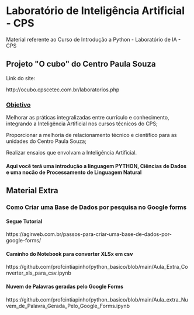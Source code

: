 # Laboratório de Inteligência Artificial - CPS
Material referente ao Curso de Introdução a Python - Laboratório de IA - CPS
<h2> Projeto "O cubo" do Centro Paula Souza</h2>
<p>Link do site: </p>
http://ocubo.cpscetec.com.br/laboratorios.php
<h3><u>Objetivo</u></h3>
<p>Melhorar as práticas integralizadas entre currículo e conhecimento, integrando a Inteligência Artificial nos cursos técnicos do CPS;</p>
<p>Proporcionar a melhoria de relacionamento técnico e científico para as unidades do Centro Paula Souza;</p>
<p>Realizar ensaios que envolvam a Inteligência Artificial.</p>

<h4>Aqui você terá uma introdução a linguagem PYTHON, Ciências de Dados e uma nocão de Processamento de Linguagem Natural</h4>

<h2>Material Extra</h2>
<h3>Como Criar uma Base de Dados por pesquisa no Google forms</h3>
<h4>Segue Tutorial</h4>
https://agirweb.com.br/passos-para-criar-uma-base-de-dados-por-google-forms/
<h4>Caminho do Notebook para converter XLSx em csv</h4>
https://github.com/profcintiapinho/python_basico/blob/main/Aula_Extra_Converter_xls_para_csv.ipynb

<h4>Nuvem de Palavras geradas pelo Google Forms</h4>
https://github.com/profcintiapinho/python_basico/blob/main/Aula_extra_Nuvem_de_Palavra_Gerada_Pelo_Google_Forms.ipynb





